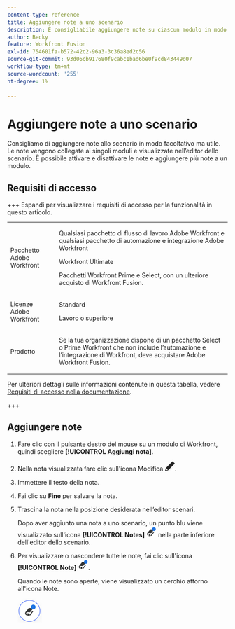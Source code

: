 ```yaml
---
content-type: reference
title: Aggiungere note a uno scenario
description: È consigliabile aggiungere note su ciascun modulo in modo facoltativo ma utile.
author: Becky
feature: Workfront Fusion
exl-id: 754601fa-b572-42c2-96a3-3c36a8ed2c56
source-git-commit: 93d06cb917680f9cabc1bad6be0f9cd843449d07
workflow-type: tm+mt
source-wordcount: '255'
ht-degree: 1%

---
```


# Aggiungere note a uno scenario

Consigliamo di aggiungere note allo scenario in modo facoltativo ma utile. Le note vengono collegate ai singoli moduli e visualizzate nell’editor dello scenario. È possibile attivare e disattivare le note e aggiungere più note a un modulo.

## Requisiti di accesso

+++ Espandi per visualizzare i requisiti di accesso per la funzionalità in questo articolo.

<table style="table-layout:auto">
 <col> 
 <col> 
 <tbody> 
  <tr> 
   <td role="rowheader">Pacchetto Adobe Workfront</td> 
   <td> <p>Qualsiasi pacchetto di flusso di lavoro Adobe Workfront e qualsiasi pacchetto di automazione e integrazione Adobe Workfront</p><p>Workfront Ultimate</p><p>Pacchetti Workfront Prime e Select, con un ulteriore acquisto di Workfront Fusion.</p> </td> 
  </tr> 
  <tr data-mc-conditions=""> 
   <td role="rowheader">Licenze Adobe Workfront</td> 
   <td> <p>Standard</p><p>Lavoro o superiore</p> </td> 
  </tr> 
  <tr> 
   <td role="rowheader">Prodotto</td> 
   <td>
   <p>Se la tua organizzazione dispone di un pacchetto Select o Prime Workfront che non include l’automazione e l’integrazione di Workfront, deve acquistare Adobe Workfront Fusion.</li></ul>
   </td> 
  </tr>
 </tbody> 
</table>

Per ulteriori dettagli sulle informazioni contenute in questa tabella, vedere [Requisiti di accesso nella documentazione](/help/workfront-fusion/references/licenses-and-roles/access-level-requirements-in-documentation.md).

+++

## Aggiungere note

1. Fare clic con il pulsante destro del mouse su un modulo di Workfront, quindi scegliere **[!UICONTROL Aggiungi nota]**.
1. Nella nota visualizzata fare clic sull&#39;icona Modifica ![icona Modifica](assets/edit-note.png).
1. Immettere il testo della nota.
1. Fai clic su **Fine** per salvare la nota.
1. Trascina la nota nella posizione desiderata nell’editor scenari.

   Dopo aver aggiunto una nota a uno scenario, un punto blu viene visualizzato sull&#39;icona **[!UICONTROL Notes]** ![Notes icon con punto](assets/notes-icon-w-dot.png) nella parte inferiore dell&#39;editor dello scenario.

1. Per visualizzare o nascondere tutte le note, fai clic sull&#39;icona **[!UICONTROL Note]** ![Note con punto](assets/notes-icon-w-dot.png).

   Quando le note sono aperte, viene visualizzato un cerchio attorno all&#39;icona Note.

   ![Icona note con cerchio](assets/notes-icon-with-circle.png)
